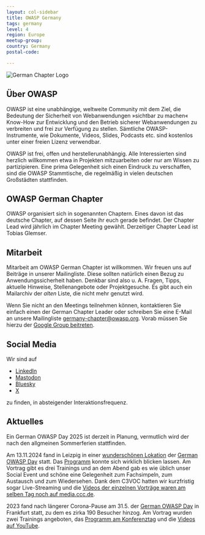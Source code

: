 ```yaml
---
layout: col-sidebar
title: OWASP Germany
tags: germany
level: 4
region: Europe
meetup-group: 
country: Germany
postal-code: 

---
```


![German Chapter Logo](assets/images/OWASP_German_Chapter_WHITE_PNG.png)

## Über OWASP

OWASP ist eine unabhängige, weltweite Community mit dem Ziel, die
Bedeutung der Sicherheit von Webanwendungen »sichtbar zu machen«
Know-How zur Entwicklung und den Betrieb sicherer Webanwendungen zu
verbreiten und frei zur Verfügung zu stellen. Sämtliche
OWASP-Instrumente, wie Dokumente, Videos, Slides, Podcasts etc. sind
kostenlos unter einer freien Lizenz verwendbar.

OWASP ist frei, offen und herstellerunabhängig. Alle Interessierten sind
herzlich willkommen etwa in Projekten mitzuarbeiten oder nur am Wissen
zu partizipieren. Eine prima Gelegenheit sich einen Eindruck zu
verschaffen, sind die OWASP Stammtische, die regelmäßig in vielen
deutschen Großstädten stattfinden.

## OWASP German Chapter

OWASP organisiert sich in sogenannten Chaptern. Eines davon ist das
deutsche Chapter, auf dessen Seite ihr euch gerade befindet. Der Chapter
Lead wird jährlich im Chapter Meeting gewählt. Derzeitiger Chapter Lead
ist Tobias Glemser.


## Mitarbeit

Mitarbeit am OWASP German Chapter ist willkommen. Wir freuen uns auf
Beiträge in unserer Mailingliste. Diese sollten natürlich einen Bezug zu
Anwendungssicherheit haben. Denkbar sind also u. A. Fragen, Tipps,
aktuelle Hinweise, Stellenangebote oder Projektgesuche. Es gibt auch ein
Mailarchiv der *alten* Liste, die nicht mehr genutzt wird.

Wenn Sie nicht an den Meetings teilnehmen können, kontaktieren Sie
einfach einen der German Chapter Leader oder schreiben Sie eine E-Mail an unsere Mailingliste
[germany-chapter@owasp.org](mailto:germany-chapter@owasp.org). Vorab müssen
Sie hierzu der [Google Group beitreten](https://groups.google.com/a/owasp.org/g/germany-chapter).


## Social Media

Wir sind auf
* [LinkedIn](https://www.linkedin.com/company/owasp-germany/)
* [Mastodon](https://infosec.exchange/@owasp_de)
* [Bluesky](https://bsky.app/profile/owasp-de.bsky.social)
* [X](https://x.com/OWASP_de/)
  
zu finden, in absteigender Interaktionsfrequenz.


## Aktuelles

Ein German OWASP Day 2025 ist derzeit in Planung, vermutlich wird der nach den allgmeinen Sommerferien stattfinden.

Am 13.11.2024 fand in Leizpig in einer [wunderschönen Lokation](https://www.michaelis-leipzig.de/de/wir-betreiben/da-capo-oldtimermuseum-eventhalle/) der [German OWASP Day](https://god.owasp.de/2024) statt. Das [Programm](https://god.owasp.de/2024/#program) konnte sich wirklich blicken lassen. Am Vortrag gibt es drei Trainings und an dem Abend gab es wie üblich unser Social Event und schöne eine Gelegenheit zum Fachsimpeln, zum Austausch und zum Wiedersehen. Dank dem C3VOC hatten wir kurzfristig sogar Live-Streaming und die [Videos der einzelnen Vorträge waren am selben Tag noch auf media.ccc.de](https://media.ccc.de/c/god2024).

2023 fand nach längerer Corona-Pause am 31.5. der [German OWASP Day](https://god.owasp.de) in Frankfurt statt, zu dem es zirka 190 Besucher hinzog. Am Vortrag wurden zwei Trainings angeboten, das [Programm am Konferenztag](https://god.owasp.de/2023/schedule/) und die [Videos auf YouTube](https://www.youtube.com/playlist?list=PLCUxWIPmliVm9Z-JLCsgeQx1nAq63lbAT).



